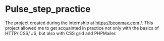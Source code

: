 # Pulse_step_practice
The project created during the internship at https://beonmax.com /. This project allowed me to get acquainted in practice not only with the basics of HTTP/ CSS/ JS, but also with CSS grid and PHPMailer.
